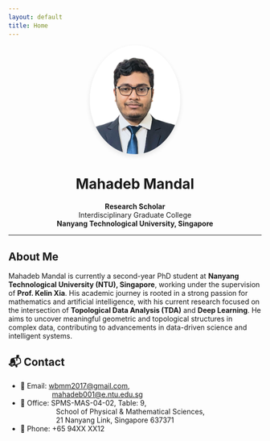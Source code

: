 ```yaml
---
layout: default
title: Home
---
```


<div align="center">
  <img src="assets/images/profile.png" alt="Profile Photo" width="180" style="border-radius: 50%; box-shadow: 0 4px 10px rgba(0,0,0,0.1);" />
  
  <h1>Mahadeb Mandal</h1>

  <p><strong>Research Scholar</strong><br>
  Interdisciplinary Graduate College<br>
  <strong>Nanyang Technological University, Singapore</strong></p>
</div>

---

## About Me

Mahadeb Mandal is currently a second-year PhD student at **Nanyang Technological University (NTU), Singapore**, working under the supervision of **Prof. Kelin Xia**. His academic journey is rooted in a strong passion for mathematics and artificial intelligence, with his current research focused on the intersection of **Topological Data Analysis (TDA)** and **Deep Learning**. He aims to uncover meaningful geometric and topological structures in complex data, contributing to advancements in data-driven science and intelligent systems.



<section class="contact-animated">
  <h2>📬 Contact</h2>
  <ul class="contact-info">
    <li><span>📧 Email:</span> 
      <a href="mailto:wbmm2017@gmail.com">wbmm2017@gmail.com</a>,<br> 
      &nbsp;&nbsp;&nbsp;&nbsp;&nbsp;&nbsp;&nbsp;&nbsp;&nbsp;&nbsp;&nbsp;&nbsp;&nbsp;&nbsp;&nbsp;&nbsp;<a href="mailto:mahadeb001@e.ntu.edu.sg">mahadeb001@e.ntu.edu.sg</a>
    </li>
    <li><span>📍 Office:</span> SPMS-MAS-04-02, Table: 9,<br>
      &nbsp;&nbsp;&nbsp;&nbsp;&nbsp;&nbsp;&nbsp;&nbsp;&nbsp;&nbsp;&nbsp;&nbsp;&nbsp;&nbsp;&nbsp;&nbsp;&nbsp;&nbsp;School of Physical & Mathematical Sciences,<br> 
      &nbsp;&nbsp;&nbsp;&nbsp;&nbsp;&nbsp;&nbsp;&nbsp;&nbsp;&nbsp;&nbsp;&nbsp;&nbsp;&nbsp;&nbsp;&nbsp;&nbsp;&nbsp;21 Nanyang Link, Singapore 637371
    </li>
    <li><span>📱 Phone:</span> +65 94XX XX12</li>
  </ul>
</section>

